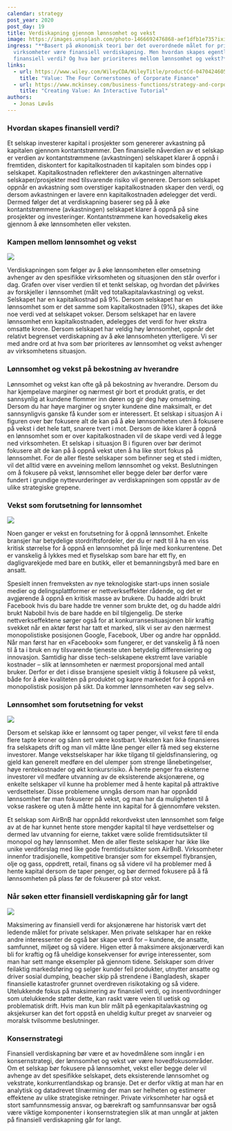 ```yaml
---
calendar: strategy
post_year: 2020
post_day: 19
title: Verdiskapning gjennom lønnsomhet og vekst
image: https://images.unsplash.com/photo-1466692476868-aef1dfb1e735?ixid=MXwxMjA3fDB8MHxwaG90by1wYWdlfHx8fGVufDB8fHw%3D&ixlib=rb-1.2.1&auto=format&fit=crop&w=1500&q=80
ingress: "**Basert på økonomisk teori bør det overordnede målet for private
  virksomheter være finansiell verdiskapning. Men hvordan skapes egentlig
  finansiell verdi? Og hva bør prioriteres mellom lønnsomhet og vekst?**"
links:
  - url: https://www.wiley.com/WileyCDA/WileyTitle/productCd-0470424605,descCd-buy.html
    title: "Value: The Four Cornerstones of Corporate Finance"
  - url: https://www.mckinsey.com/business-functions/strategy-and-corporate-finance/our-insights/creating-value-an-interactive-tutorial
    title: "Creating Value: An Interactive Tutorial"
authors:
  - Jonas Løvås
---
```

### Hvordan skapes finansiell verdi?

Et selskap investerer kapital i prosjekter som genererer avkastning på kapitalen gjennom kontantstrømmer. Den finansielle nåverdien av et selskap er verdien av kontantstrømmene (avkastningen) selskapet klarer å oppnå i fremtiden, diskontert for kapitalkostnaden til kapitalen som bindes opp i selskapet. Kapitalkostnaden reflekterer den avkastningen alternative selskaper/prosjekter med tilsvarende risiko vil generere. Dersom selskapet oppnår en avkastning som overstiger kapitalkostnaden skaper den verdi, og dersom avkastningen er lavere enn kapitalkostnaden ødelegger det verdi. Dermed følger det at verdiskapning baserer seg på å øke kontantstrømmene (avkastningen) selskapet klarer å oppnå på sine prosjekter og investeringer. Kontantstrømmene kan hovedsakelig økes gjennom å øke lønnsomheten eller veksten. 

### Kampen mellom lønnsomhet og vekst

![](/assets/verdiskapning.png)

Verdiskapningen som følger av å øke lønnsomheten eller omsetning avhenger av den spesifikke virksomheten og situasjonen den står overfor i dag. Grafen over viser verdien til et tenkt selskap, og hvordan det påvirkes av forskjeller i lønnsomhet (målt ved totalkapitalavkastning) og vekst. Selskapet har en kapitalkostnad på 9%. Dersom selskapet har en lønnsomhet som er det samme som kapitalkostnaden (9%), skapes det ikke noe verdi ved at selskapet vokser. Dersom selskapet har en lavere lønnsomhet enn kapitalkostnaden, ødelegges det verdi for hver ekstra omsatte krone. Dersom selskapet har veldig høy lønnsomhet, oppnår det relativt begrenset verdiskapning av å øke lønnsomheten ytterligere. Vi ser med andre ord at hva som bør prioriteres av lønnsomhet og vekst avhenger av virksomhetens situasjon. 

### Lønnsomhet og vekst på bekostning av hverandre

Lønnsomhet og vekst kan ofte gå på bekostning av hverandre. Dersom du har kjempelave marginer og nærmest gir bort et produkt gratis, er det sannsynlig at kundene flommer inn døren og gir deg høy omsetning. Dersom du har høye marginer og snyter kundene dine maksimalt, er det sannsynligvis ganske få kunder som er interessert. Et selskap i situasjon A i figuren over bør fokusere alt de kan på å øke lønnsomheten uten å fokusere på vekst i det hele tatt, snarere tvert i mot. Dersom de ikke klarer å oppnå en lønnsomhet som er over kapitalkostnaden vil de skape verdi ved å legge ned virksomheten. Et selskap i situasjon B i figuren over bør derimot fokusere alt de kan på å oppnå vekst uten å ha like stort fokus på lønnsomhet. For de aller fleste selskaper som befinner seg et sted i midten, vil det alltid være en avveining mellom lønnsomhet og vekst. Beslutningen om å fokusere på vekst, lønnsomhet eller begge deler bør derfor være fundert i grundige nyttevurderinger av verdiskapningen som oppstår av de ulike strategiske grepene. 

### Vekst som forutsetning for lønnsomhet

![](/assets/techs.jpg)

Noen ganger er vekst en forutsetning for å oppnå lønnsomhet. Enkelte bransjer har betydelige stordriftsfordeler, der du er nødt til å ha en viss kritisk størrelse for å oppnå en lønnsomhet på linje med konkurrentene. Det er vanskelig å lykkes med et flyselskap som bare har ett fly, en dagligvarekjede med bare en butikk, eller et bemanningsbyrå med bare en ansatt. 

Spesielt innen fremveksten av nye teknologiske start-ups innen sosiale medier og delingsplattformer er nettverkseffekter rådende, og det er avgjørende å oppnå en kritisk masse av brukere. Du hadde aldri brukt Facebook hvis du bare hadde tre venner som brukte det, og du hadde aldri brukt Nabobil hvis de bare hadde en bil tilgjengelig. De sterke nettverkseffektene sørger også for at konkurransesituasjonen blir kraftig svekket når en aktør først har tatt et marked, slik vi ser av den nærmest monopolistiske posisjonen Google, Facebook, Uber og andre har oppnådd. Når man først har en «Facebook» som fungerer, er det vanskelig å få noen til å ta i bruk en ny tilsvarende tjeneste uten betydelig differensiering og innovasjon. Samtidig har disse tech-selskapene ekstremt lave variable kostnader – slik at lønnsomheten er nærmest proporsjonal med antall bruker. Derfor er det i disse bransjene spesielt viktig å fokusere på vekst, både for å øke kvaliteten på produktet og kapre markedet for å oppnå en monopolistisk posisjon på sikt. Da kommer lønnsomheten «av seg selv». 

### Lønnsomhet som forutsetning for vekst

![](/assets/tradd.jpg)

Dersom et selskap ikke er lønnsomt og taper penger, vil vekst føre til enda flere tapte kroner og sånn sett være kostbart. Veksten kan ikke finansieres fra selskapets drift og man vil måtte låne penger eller få med seg eksterne investorer. Mange vekstselskaper har ikke tilgang til gjeldsfinansiering, og gjeld kan generelt medføre en del ulemper som strenge lånebetingelser, høye rentekostnader og økt konkursrisiko. Å hente penger fra eksterne investorer vil medføre utvanning av de eksisterende aksjonærene, og enkelte selskaper vil kunne ha problemer med å hente kapital på attraktive verdsettelser. Disse problemene unngås dersom man har oppnådd lønnsomhet før man fokuserer på vekst, og man har da muligheten til å vokse raskere og uten å måtte hente inn kapital for å gjennomføre veksten. 

Et selskap som AirBnB har oppnådd rekordvekst uten lønnsomhet som følge av at de har kunnet hente store mengder kapital til høye verdsettelser og dermed lav utvanning for eierne, takket være solide fremtidsutsikter til monopol og høy lønnsomhet. Men de aller fleste selskaper har ikke like unike verdiforslag med like gode fremtidsutsikter som AirBnB. Virksomheter innenfor tradisjonelle, kompetitive bransjer som for eksempel flybransjen, olje og gass, oppdrett, retail, finans og så videre vil ha problemer med å hente kapital dersom de taper penger, og bør dermed fokusere på å få lønnsomheten på plass før de fokuserer på stor vekst.  

### Når søken etter finansiell verdiskapning går for langt

![](/assets/forurensing.jpg)

Maksimering av finansiell verdi for aksjonærene har historisk vært det ledende målet for private selskaper. Men private selskaper har en rekke andre interessenter de også bør skape verdi for – kundene, de ansatte, samfunnet, miljøet og så videre. Higen etter å maksimere aksjonærverdi kan bli for kraftig og få uheldige konsekvenser for øvrige interessenter, som man har sett mange eksempler på gjennom tidene. Selskaper som driver feilaktig markedsføring og selger kunder feil produkter, utnytter ansatte og driver sosial dumping, beacher skip på strendene i Bangladesh, skaper finansielle katastrofer grunnet overdreven risikotaking og så videre. Utelukkende fokus på maksimering av finansiell verdi, og insentivordninger som utelukkende støtter dette, kan raskt være veien til uetisk og problematisk drift. Hvis man kun blir målt på egenkapitalavkastning og aksjekurser kan det fort oppstå en uheldig kultur preget av snarveier og moralsk tvilsomme beslutninger.  

### Konsernstrategi

Finansiell verdiskapning bør være et av hovedmålene som inngår i en konsernstrategi, der lønnsomhet og vekst vør være hovedfokusområder. Om et selskap bør fokusere på lønnsomhet, vekst eller begge deler vil avhenge av det spesifikke selskapet, dets eksisterende lønnsomhet og vekstrate, konkurrentlandskap og bransje. Det er derfor viktig at man har en analytisk og datadrevet tilnærming der man ser helheten og estimerer effektene av ulike strategiske retninger. Private virksomheter har også et stort samfunnsmessig ansvar, og bærekraft og samfunnsansvar bør også være viktige komponenter i konsernstrategien slik at man unngår at jakten på finansiell verdiskapning går for langt.